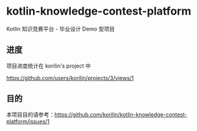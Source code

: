 # kotlin-knowledge-contest-platform
Kotlin 知识竞赛平台 - 毕业设计 Demo 型项目

## 进度

项目进度统计在 korilin's project 中

https://github.com/users/korilin/projects/3/views/1

## 目的

本项目目的请参考：<https://github.com/korilin/kotlin-knowledge-contest-platform/issues/1>

